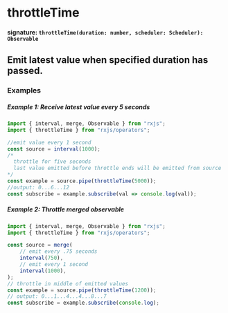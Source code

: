 # throttleTime

#### signature: `throttleTime(duration: number, scheduler: Scheduler): Observable`

## Emit latest value when specified duration has passed.

### Examples

##### Example 1: Receive latest value every 5 seconds


```ts
import { interval, merge, Observable } from "rxjs";
import { throttleTime } from "rxjs/operators";

//emit value every 1 second
const source = interval(1000);
/*
  throttle for five seconds
  last value emitted before throttle ends will be emitted from source
*/
const example = source.pipe(throttleTime(5000));
//output: 0...6...12
const subscribe = example.subscribe(val => console.log(val));
```

##### Example 2: Throttle merged observable


```ts
import { interval, merge, Observable } from "rxjs";
import { throttleTime } from "rxjs/operators";

const source = merge(
    // emit every .75 seconds
    interval(750),
    // emit every 1 second
    interval(1000),
);
// throttle in middle of emitted values
const example = source.pipe(throttleTime(1200));
// output: 0...1...4...4...8...7
const subscribe = example.subscribe(console.log);

```